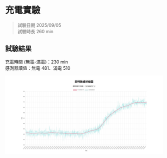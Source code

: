 # 充電實驗
> 試驗日期 2025/09/05  
> 試驗時長 260 min
## 試驗結果
充電時間 (無電-滿電)：230 min  
感測器讀值：無電 481．滿電 510  

![充電實驗結果](充電實驗.jpg)